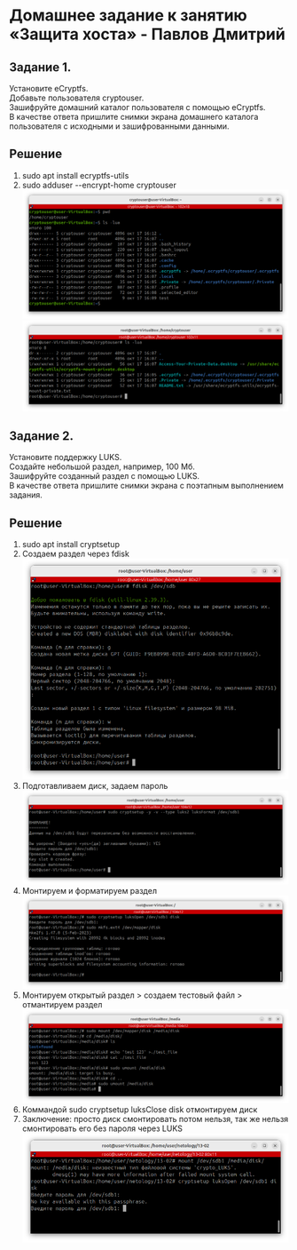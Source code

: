 # Домашнее задание к занятию «Защита хоста» - Павлов Дмитрий  

## Задание 1.  
Установите eCryptfs.  
Добавьте пользователя cryptouser.  
Зашифруйте домашний каталог пользователя с помощью eCryptfs.  
В качестве ответа пришлите снимки экрана домашнего каталога пользователя с исходными и зашифрованными данными.  
## Решение  
1. sudo apt install ecryptfs-utils  
2. sudo adduser --encrypt-home cryptouser  
![скриншот задание 1](/pic/pic01.png)  
![скриншот задание 1](/pic/pic02.png)  
## Задание 2.  
Установите поддержку LUKS.  
Создайте небольшой раздел, например, 100 Мб.  
Зашифруйте созданный раздел с помощью LUKS.  
В качестве ответа пришлите снимки экрана с поэтапным выполнением задания.  
## Решение  
1. sudo apt install cryptsetup  
2. Cоздаем раздел через fdisk  
![скриншот задание 2](/pic/pic03.png)  
3. Подготавливаем диск, задаем пароль  
![скриншот задание 2](/pic/pic04.png)  
4. Монтируем и форматируем раздел
![скриншот задание 2](/pic/pic05.png)  
5. Монтируем открытый раздел > создаем тестовый файл > отмантируем раздел  
![скриншот задание 2](/pic/pic06.png)  
6. Коммандой sudo cryptsetup luksClose disk отмонтируем диск  
7. Заключение: просто диск смонтировать потом нельзя, так же нельзя смонтировать его без пароля через LUKS  
![скриншот задание 2](/pic/pic07.png)  
